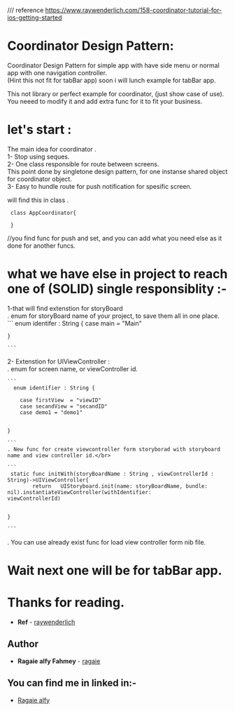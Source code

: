 
/// reference https://www.raywenderlich.com/158-coordinator-tutorial-for-ios-getting-started
# Coordinator Design Pattern:


Coordinator Design Pattern for simple app with have side menu or normal app with one navigation controller.</br>
(Hint this not fit for tabBar app) soon i will lunch example for tabBar app.</br>


This not library or perfect example for coordinator, (just show case of use).</br>
You neeed to modify it and add extra func for it to fit your business.</br>

# let's start :

The main idea for coordinator .</br>
1- Stop using seques.</br>
2- One class responsible for route between screens.</br>
      This point done by singletone design pattern, for one instanse shared object for coordinator object.</br>
3- Easy to hundle route for push notification for spesific screen.</br>

will find this in class .</br>

```
 class AppCoordinator{
 
 }
```
 //you find func for push and set, and you can add what you need else as it done for another funcs.
# what we have else in project to reach one of (SOLID) single responsiblity  :-

1-that will find extenstion for storyBoard </br>
    . enum for storyBoard name of your project, to save them all in one place.</br>
    ```
       enum identifer : String {
        case main = "Main"
        
    }
    
    ```
  
2- Extenstion for UIViewController :</br>
    . enum for screen name, or viewController id.</br>
    
    ```
      enum identifier : String {
        
        case firstView  = "viewID"
        case secandView = "secandID"
        case demo1 = "demo1"

        
    }
    
    ```
    . New func for create viewcontroller form storyborad with storyboard name and view controller id.</br>
    
    ```
     static func initWith(storyBoardName : String , viewControllerId : String)->UIViewController{
            return   UIStoryboard.init(name: storyBoardName, bundle: nil).instantiateViewController(withIdentifier:            viewControllerId)
        
        
    }
    
    ``` 
   . You can use already exist func for load view controller form nib file.</br>

# Wait next one will be for tabBar app.

# Thanks for reading.
* **Ref**  - [raywenderlich](https://www.raywenderlich.com/158-coordinator-tutorial-for-ios-getting-started)

## Author

* **Ragaie alfy Fahmey**  - [ragaie](https://github.com/ragaie)

## You can find me in linked in:- 
- [Ragaie alfy](www.linkedin.com/in/ragaie-alfy)
